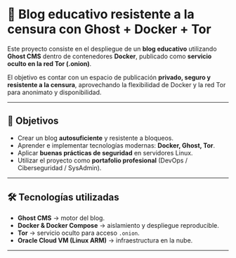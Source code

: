 # 📖 Blog educativo resistente a la censura con Ghost + Docker + Tor

Este proyecto consiste en el despliegue de un **blog educativo** utilizando **Ghost CMS** dentro de contenedores **Docker**, publicado como **servicio oculto en la red Tor (.onion)**.  

El objetivo es contar con un espacio de publicación **privado, seguro y resistente a la censura**, aprovechando la flexibilidad de Docker y la red Tor para anonimato y disponibilidad.

---

## 🎯 Objetivos
- Crear un blog **autosuficiente** y resistente a bloqueos.  
- Aprender e implementar tecnologías modernas: **Docker, Ghost, Tor**.  
- Aplicar **buenas prácticas de seguridad** en servidores Linux.  
- Utilizar el proyecto como **portafolio profesional** (DevOps / Ciberseguridad / SysAdmin).  

---

## 🛠️ Tecnologías utilizadas
- **Ghost CMS** → motor del blog.  
- **Docker & Docker Compose** → aislamiento y despliegue reproducible.  
- **Tor** → servicio oculto para acceso `.onion`.  
- **Oracle Cloud VM (Linux ARM)** → infraestructura en la nube.  

---

